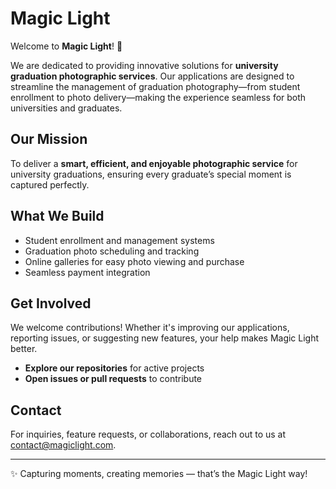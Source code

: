 # Magic Light

Welcome to **Magic Light**! 🌟  

We are dedicated to providing innovative solutions for **university graduation photographic services**. Our applications are designed to streamline the management of graduation photography—from student enrollment to photo delivery—making the experience seamless for both universities and graduates.

## Our Mission
To deliver a **smart, efficient, and enjoyable photographic service** for university graduations, ensuring every graduate’s special moment is captured perfectly.

## What We Build
- Student enrollment and management systems
- Graduation photo scheduling and tracking
- Online galleries for easy photo viewing and purchase
- Seamless payment integration

## Get Involved
We welcome contributions! Whether it's improving our applications, reporting issues, or suggesting new features, your help makes Magic Light better.

- **Explore our repositories** for active projects
- **Open issues or pull requests** to contribute

## Contact
For inquiries, feature requests, or collaborations, reach out to us at [contact@magiclight.com](mailto:contact@magiclight.com).

---

✨ Capturing moments, creating memories — that’s the Magic Light way!
